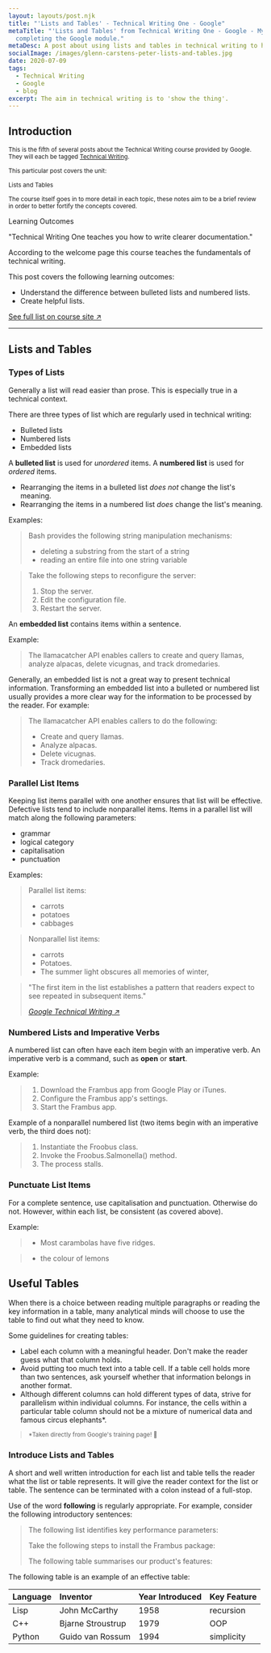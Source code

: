 ```yaml
---
layout: layouts/post.njk
title: "'Lists and Tables' - Technical Writing One - Google"
metaTitle: "'Lists and Tables' from Technical Writing One - Google - My experience
  completing the Google module."
metaDesc: A post about using lists and tables in technical writing to help create order from chaos. It covers a section of the technical writing one module provided by Google - written by Zachary Parsons.
socialImage: /images/glenn-carstens-peter-lists-and-tables.jpg
date: 2020-07-09
tags:
  - Technical Writing
  - Google
  - blog
excerpt: The aim in technical writing is to 'show the thing'.
---
```


## Introduction

<small>This is the fifth of several posts about the Technical Writing course provided by Google. They will each be tagged [Technical Writing](https://zacharyparsons.co.uk/tags/technical%20writing/).</small>

<small>This particular post covers the unit:</small>

<small>Lists and Tables</small>

<small>The course itself goes in to more detail in each topic, these notes aim to be a brief review in order to better fortify the concepts covered.</small>

<div class="bg-highlight color-primary-shade pad-top-base pad-bottom-base text-300 pad-left-base">

<div class="pad-left-base gap-bottom-base">
<p class="text-500">Learning Outcomes</p>
"Technical Writing One teaches you how to write clearer documentation."

>
According to the welcome page this course teaches the fundamentals of technical writing.

This post covers the following learning outcomes:
</div>

- Understand the difference between bulleted lists and numbered lists.
- Create helpful lists.

<div class="pad-left-base pad-top-base">
<a class="button weight-bold font-base" target="_blank" href="https://developers.google.com/tech-writing/one#learning_objectives">See full list on course site ↗</a>
</div>

</div>

---

## Lists and Tables

### Types of Lists

Generally a list will read easier than prose. This is especially true in a technical context.

There are three types of list which are regularly used in technical writing:

- Bulleted lists
- Numbered lists
- Embedded lists

A **bulleted list** is used for *unordered* items. A **numbered list** is used for *ordered* items.

- Rearranging the items in a bulleted list *does not* change the list's meaning.
- Rearranging the items in a numbered list *does* change the list's meaning.

Examples:

>Bash provides the following string manipulation mechanisms:
>
>* deleting a substring from the start of a string
>* reading an entire file into one string variable

>Take the following steps to reconfigure the server:
>
>1. Stop the server.
>2. Edit the configuration file.
>3. Restart the server.

An **embedded list** contains items within a sentence.

Example:

>The llamacatcher API enables callers to create and query llamas, analyze alpacas, delete vicugnas, and track dromedaries.

Generally, an embedded list is not a great way to present technical information. Transforming an embedded list into a bulleted or numbered list usually provides a more clear way for the information to be processed by the reader. For example:

>The llamacatcher API enables callers to do the following:
>
>* Create and query llamas.
>* Analyze alpacas.
>* Delete vicugnas.
>* Track dromedaries.


### Parallel List Items

Keeping list items parallel with one another ensures that list will be effective. Defective lists tend to include nonparallel items. Items in a parallel list will match along the following parameters:

* grammar
* logical category
* capitalisation
* punctuation

Examples:

> Parallel list items:
>
> * carrots
> * potatoes
> * cabbages

> Nonparallel list items:
>
> * carrots
> * Potatoes.
> * The summer light obscures all memories of winter,

>"The first item in the list establishes a pattern that readers expect to see repeated in subsequent items."
>
><cite>[Google Technical Writing ↗](https://developers.google.com/tech-writing/one/lists-and-tables)</cite>

### Numbered Lists and Imperative Verbs

A numbered list can often have each item begin with an imperative verb. An imperative verb is a command, such as **open** or **start**.

Example:

> 1. Download the Frambus app from Google Play or iTunes.
> 2. Configure the Frambus app's settings.
> 3. Start the Frambus app.

Example of a nonparallel numbered list (two items begin with an imperative verb, the third does not):

> 1. Instantiate the Froobus class.
> 2. Invoke the Froobus.Salmonella() method.
> 3. The process stalls.

### Punctuate List Items

For a complete sentence, use capitalisation and punctuation. Otherwise do not. However, within each list, be consistent (as covered above).

Example:

> * Most carambolas have five ridges.

> * the colour of lemons

## Useful Tables

When there is a choice between reading multiple paragraphs or reading the key information in a table, many analytical minds will choose to use the table to find out what they need to know.

Some guidelines for creating tables:

* Label each column with a meaningful header. Don't make the reader guess what that column holds.
* Avoid putting too much text into a table cell. If a table cell holds more than two sentences, ask yourself whether that information belongs in another format.
* Although different columns can hold different types of data, strive for parallelism within individual columns. For instance, the cells within a particular table column should not be a mixture of numerical data and famous circus elephants*.

><small>*Taken directly from Google's training page! 🐘</small>

### Introduce Lists and Tables

A short and well written introduction for each list and table tells the reader what the list or table represents. It will give the reader context for the list or table. The sentence can be terminated with a colon instead of a full-stop.

Use of the word **following** is regularly appropriate. For example, consider the following introductory sentences:

>The following list identifies key performance parameters:
>
>Take the following steps to install the Frambus package:
>
>The following table summarises our product's features:

The following table is an example of an effective table:

| Language          | Inventor      | Year Introduced   | Key Feature   |
|:------------------|:--------------|:------------------|:--------------|
| Lisp              | John McCarthy | 1958              | recursion     |
| C++               | Bjarne Stroustrup| 1979           | OOP           |
| Python            | Guido van Rossum | 1994           | simplicity    |

